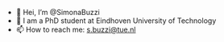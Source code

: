- 👋 Hei, I’m @SimonaBuzzi
- 👀 I am a PhD student at Eindhoven University of Technology
- 📫 How to reach me: s.buzzi@tue.nl

<!---
SimonaBuzzi/SimonaBuzzi is a ✨ special ✨ repository because its `README.md` (this file) appears on your GitHub profile.
You can click the Preview link to take a look at your changes.
--->
